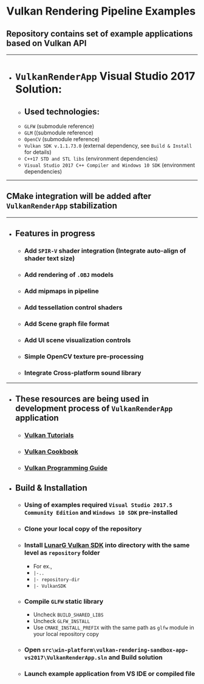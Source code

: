 
# Vulkan Rendering Pipeline Examples

## Repository contains set of example applications based on Vulkan API

--------------------------------------------------------

- # `VulkanRenderApp` Visual Studio 2017 Solution:
	- ## Used technologies:
	- `GLFW` (submodule reference)
	- `GLM` ((submodule reference)
	- `OpenCV` (submodule reference)
	- `Vulkan SDK v.1.1.73.0` (external dependency, see `Build & Install` for details)
	- `C++17 STD and STL libs`  (environment dependencies)
	- `Visual Studio 2017 C++ Compiler and Windows 10 SDK` (environment dependencies)

--------------------------------------------------------

## CMake integration will be added after `VulkanRenderApp` stabilization

--------------------------------------------------------

- ## Features in progress
	- ### Add `SPIR-V` shader integration (Integrate auto-align of shader text size)
	- ### Add rendering of `.OBJ` models
	- ### Add mipmaps in pipeline
	- ### Add tessellation control shaders
	- ### Add Scene graph file format
	- ### Add UI scene visualization controls
	- ### Simple OpenCV texture pre-processing
	- ### Integrate Cross-platform sound library

--------------------------------------------------------

- ## These resources are being used in development process of `VulkanRenderApp` application
	- ### [Vulkan Tutorials](https://vulkan-tutorial.com)
	- ### [Vulkan Cookbook](https://www.amazon.com/Vulkan-Cookbook-Pawel-Lapinski/dp/1786468158)
	- ### [Vulkan Programming Guide](https://www.amazon.com/Vulkan-Programming-Guide-Official-Learning/dp/0134464540)

- ## Build & Installation
 	- ### Using of examples required `Visual Studio 2017.5 Community Edition` and `Windows 10 SDK` pre-installed
	- ### Clone your local copy of the repository
	- ### Install [LunarG Vulkan SDK](https://www.lunarg.com/vulkan-sdk/) into directory with the same level as `repository` folder
		- For ex., 
		- `|-..`
		- `|- repository-dir`
		- `|- VulkanSDK`
	- ### Compile `GLFW` static library
		- Uncheck `BUILD_SHARED_LIBS`
		- Uncheck `GLFW_INSTALL`
		- Use `CMAKE_INSTALL_PREFIX` with the same path as `glfw` module in your local repository copy
	- ### Open `src\win-platform\vulkan-rendering-sandbox-app-vs2017\VulkanRenderApp.sln` and Build solution
	- ### Launch example application from VS IDE or compiled file